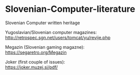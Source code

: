 # Slovenian-Computer-literature
Slovenian Computer written heritage

Yugoslavian/Slovenian computer magazines:  
http://retrospec.sgn.net/users/tomcat/yu/revije.php  

Megazin (Slovenian gaming magazne):  
https://segaretro.org/Megazin  

Joker (first couple of issues):  
https://joker.muzej.si/pdf/  


